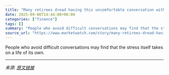```yaml
---
title: "Many retirees dread having this uncomfortable conversation with their grown kids. Here’s how to make it easier."
date: 2025-09-06T14:44:00+08:00
categories: ["finance"]
tags: []
summary: "People who avoid difficult conversations may find that the stress itself takes on a life of its own."
source_url: "https://www.marketwatch.com/story/many-retirees-dread-having-this-uncomfortable-conversation-with-their-grown-kids-heres-how-to-make-it-easier-e2e649ac?mod=mw_rss_topstories"
---
```


People who avoid difficult conversations may find that the stress itself takes on a life of its own.

---

*来源: [原文链接](https://www.marketwatch.com/story/many-retirees-dread-having-this-uncomfortable-conversation-with-their-grown-kids-heres-how-to-make-it-easier-e2e649ac?mod=mw_rss_topstories)*
